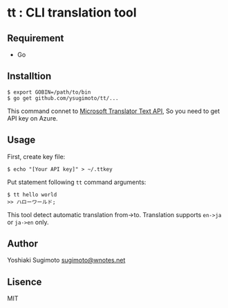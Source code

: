 # tt : CLI translation tool

## Requirement

- Go

## Installtion

```
$ export GOBIN=/path/to/bin
$ go get github.com/ysugimoto/tt/...
```

This command connet to [Microsoft Translator Text API](https://www.microsoft.com/en-us/translator/translatorapi.aspx), So you need to get API key on Azure.

## Usage

First, create key file:

```
$ echo "[Your API key]" > ~/.ttkey
```

Put statement following `tt` command arguments:

```
$ tt hello world
>> ハローワールド;
```

This tool detect automatic translation from->to. Translation supports `en->ja` or `ja->en` only.

## Author

Yoshiaki Sugimoto <sugimoto@wnotes.net>

## Lisence

MIT

